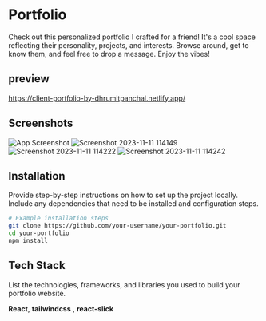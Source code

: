 
# Portfolio 

Check out this personalized portfolio I crafted for a friend! It's a cool space reflecting their personality, projects, and interests. Browse around, get to know them, and feel free to drop a message. Enjoy the vibes!
## preview 
https://client-portfolio-by-dhrumitpanchal.netlify.app/


## Screenshots

![App Screenshot](https://github.com/DhrumitPanchal/Client-Portfolio-/assets/118439793/a8b15b59-7e13-4c8d-adb0-33713558ae25)
![Screenshot 2023-11-11 114149](https://github.com/DhrumitPanchal/Client-Portfolio-/assets/118439793/6a750c3c-a31d-42c7-bb64-eb35e49b926a)
![Screenshot 2023-11-11 114222](https://github.com/DhrumitPanchal/Client-Portfolio-/assets/118439793/b355ab8d-a854-46ea-82f3-d42ca9402799)
![Screenshot 2023-11-11 114242](https://github.com/DhrumitPanchal/Client-Portfolio-/assets/118439793/ad459de9-dd3c-4530-a8c6-f161a9b91f31)


## Installation

Provide step-by-step instructions on how to set up the project locally. Include any dependencies that need to be installed and configuration steps.
```bash
# Example installation steps
git clone https://github.com/your-username/your-portfolio.git
cd your-portfolio
npm install
```
    
## Tech Stack
List the technologies, frameworks, and libraries you used to build your portfolio website.


**React**,
**tailwindcss** , 
**react-slick** 

